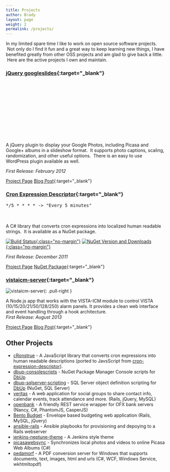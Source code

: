 ```yaml
---
title: Projects
author: Brady
layout: page
weight: 2
permalink: /projects/
---
```

In my limited spare time I like to work on open source software projects.  Not only do I find it fun and a great way to keep learning new things, I have benefited greatly from other OSS projects and am glad to give back a little.  Here are the active projects I own and maintain.

### [jQuery googleslides](http://bradyholt.github.io/jquery-googleslides/){:target="_blank"}
<div class="google-slides pull-right" style="width:262px; height:176px;" data-userid="115528839112598673902" data-albumid="5710317752556741025" data-imgmax="260"></div>

A jQuery plugin to display your Google Photos, including Picasa and Google+ albums in a slideshow format.  It supports photo captions, scaling, randomization, and other useful options.  There is an easy to use WordPress plugin available as well.

*First Release: February 2012*

[Project Page](http://bradyholt.github.io/jquery-googleslides/) [Blog Post](/jquery-googleslides-project/){:target="_blank"}

### [Cron Expression Descriptor](http://cronexpressiondescriptor.azurewebsites.net/){:target="_blank"}
<div class="pull-right" style="height: 50px; width: 300px;">
  <pre>*/5 * * * * -&gt; "Every 5 minutes"</pre>
</div>

A C# library that converts cron expressions into localized human readable strings.  It is available as a NuGet package.

[![Build Status](https://img.shields.io/travis/bradyholt/cron-expression-descriptor.svg?branch=master){:class="no-margin"}](https://travis-ci.org/bradyholt/cron-expression-descriptor)
[![NuGet Version and Downloads](https://buildstats.info/nuget/CronExpressionDescriptor){:class="no-margin"}](https://www.nuget.org/packages/CronExpressionDescriptor/)

*First Release: December 2011*

[Project Page](http://cronexpressiondescriptor.azurewebsites.net/) [NuGet Package](https://www.nuget.org/packages/CronExpressionDescriptor/){:target="_blank"}

### [vistaicm-server](https://github.com/bradymholt/vistaicm-server){:target="_blank"}
![vistaicm-server](https://raw.github.com/bradymholt/vistaicm-server/gh-pages/screenshot.png){: .pull-right }

A Node.js app that works with the VISTA-ICM module to control VISTA (10/15/20/21/50/128/250) alarm panels. It provides a clean web interface and event handling through a hook architecture.<br /> <em>First Release: August 2013</em>

[Project Page](https://github.com/bradymholt/vistaicm-server/) [Blog Post](/vistaicm-server){:target="_blank"}

## Other Projects

- [cRonstrue](https://github.com/bradymholt/cronstrue) - A JavaScript library that converts cron expressions into human readable descriptions (ported to JavsScript from [cron-expression-descriptor](https://github.com/bradymholt/cron-expression-descriptor)).
- [dbup-consolescripts](https://github.com/bradymholt/dbup-consolescripts) - NuGet Package Manager Console scripts for [DbUp](https://dbup.github.io/)
- [dbup-sqlserver-scripting](https://github.com/bradymholt/dbup-sqlserver-scripting) - SQL Server object definition scripting for [DbUp](https://dbup.github.io/) (NuGet, SQL Server)
- [veritas](https://github.com/bradymholt/veritas) - A web application for social groups to share contact info, calendar events, track attendance and more. (Rails, jQuery, MySQL)
- [openbank](https://github.com/bradymholt/openbank) - A friendly REST service wrapper for OFX bank servers (Nancy, C#, PhantomJS, CasperJS)
- [Bento Budget](https://github.com/bradymholt/bento-budget-app) - Envelope based budgeting web application (Rails, MySQL, jQuery)
- [ansible-rails](https://github.com/bradymholt/ansible-rails) - Ansible playbooks for provisioning and depoying to a Rails webserver
- [jenkins-neptune-theme](https://github.com/bradymholt/jenkins-neptune-theme) - A Jenkins style theme
- [picasawebsync](https://github.com/bradymholt/picasawebsync) - Synchronizes local photos and videos to online Picasa Web Albums (C#)
- [pedamorf](https://github.com/bradymholt/pedamorf) - A PDF conversion server for Windows that supports documents, text, images, html and urls (C#, WCF, Windows Service, wkhtmltopdf)

<link href="/lib/googleslides/jquery.googleslides.css" rel="stylesheet" type="text/css" />
 <script src="https://code.jquery.com/jquery-2.1.4.min.js" type="text/javascript"></script>
 <script src="/lib/googleslides/jquery.googleslides.js" type="text/javascript"></script>
 <script>
  $(document).ready(function(){
    $('.google-slides').each(function(index) {
      var options = {
         userid: $(this).attr('data-userid'),
         albumid: $(this).attr('data-albumid'),
         imgmax: $(this).attr('data-imgmax'),
         maxresults: 100
      };

      $(this).googleslides(options);
    });
  });
 </script>
